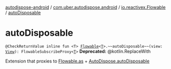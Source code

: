 [autodispose-android](../../index.md) / [com.uber.autodispose.android](../index.md) / [io.reactivex.Flowable](index.md) / [autoDisposable](./auto-disposable.md)

# autoDisposable

`@CheckReturnValue inline fun <T> `[`Flowable`](http://reactivex.io/RxJava/2.x/javadoc/io/reactivex/Flowable.html)`<`[`T`](auto-disposable.md#T)`>.~~autoDisposable~~(view: `[`View`](https://developer.android.com/reference/android/view/View.html)`): FlowableSubscribeProxy<`[`T`](auto-disposable.md#T)`>`
**Deprecated:** @kotlin.ReplaceWith

Extension that proxies to [Flowable.as](http://reactivex.io/RxJava/2.x/javadoc/io/reactivex/Flowable.html) + [AutoDispose.autoDisposable](#)

